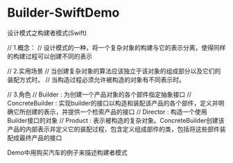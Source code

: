 # Builder-SwiftDemo
设计模式之构建者模式(Swift)

// 1.概念：
// 设计模式的一种，将一个复杂对象的构建与它的表示分离，使得同样的构建过程可以创建不同的表示

// 2.实用场景
// 当创建复杂对象的算法应该独立于该对象的组成部分以及它们的装配方式时。
// 当构造过程必须允许被构造的对象有不同表示时。

// 3.角色
// Builder : 为创建一个产品对象的各个部件指定抽象接口
// ConcreteBuilder : 实现builder的接口以构造和装配该产品的各个部件，定义并明确它所创建的表示，并提供一个检索产品的接口
// Director : 构造一个使用Builder接口的对象
// Product : 表示被构造的复杂对象。ConcreteBuilder创建该产品的内部表示并定义它的装配过程，包含定义组成部件的类，包括将这些部件装配成最终产品的接口


Demo中用购买汽车的例子来描述构建者模式

